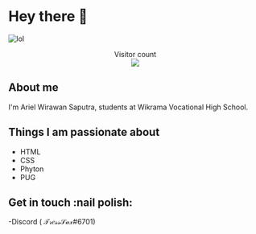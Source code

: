 # Hey there :wave:

<img src="https://i.pinimg.com/originals/73/1f/c8/731fc87cdb86812c901b1600c69d101b.jpg" alt="lol">

<p align="center"> 
  Visitor count<br>
  <img src="https://komarev.com/ghpvc/?username=your-github-TressSaxx&color=green" />
</p>

## About me

I'm Ariel Wirawan Saputra, students at Wikrama Vocational High School.

## Things I am passionate about

- HTML
- CSS
- Phyton
- PUG

## Get in touch :nail polish:

-Discord ( 𝒯𝓇𝑒𝓈𝓈𝒮𝒶𝓍#6701)